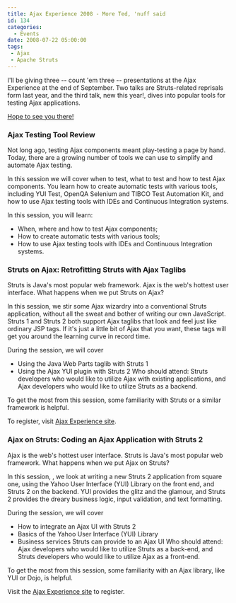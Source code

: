 ```yaml
---
title: Ajax Experience 2008 - More Ted, 'nuff said
id: 134
categories:
  - Events
date: 2008-07-22 05:00:00
tags: 
 - Ajax 
 - Apache Struts
---
```


I'll be giving three -- count 'em three -- presentations at the Ajax Experience at the end of September. Two talks are Struts-related reprisals form last year, and the third talk, new this year!, dives into popular tools for testing Ajax applications.

[Hope to see you there!](http://ajaxexperience.techtarget.com/html/index.html)

### Ajax Testing Tool Review

Not long ago, testing Ajax components meant play-testing a page by hand. Today, there are a growing number of tools we can use to simplify and automate Ajax testing.

In this session we will cover when to test, what to test and how to test Ajax components. You learn how to create automatic tests with various tools, including YUI Test, OpenQA Selenium and TIBCO Test Automation Kit, and how to use Ajax testing tools with IDEs and Continuous Integration systems.

In this session, you will learn:

*   When, where and how to test Ajax components;
*   How to create automatic tests with various tools;
*   How to use Ajax testing tools with IDEs and Continuous Integration systems.

### Struts on Ajax: Retrofitting Struts with Ajax Taglibs

Struts is Java's most popular web framework. Ajax is the web's hottest user interface. What happens when we put Struts on Ajax?

In this session, we stir some Ajax wizardry into a conventional Struts application, without all the sweat and bother of writing our own JavaScript. Struts 1 and Struts 2 both support Ajax taglibs that look and feel just like ordinary JSP tags. If it's just a little bit of Ajax that you want, these tags will get you around the learning curve in record time.

During the session, we will cover

*   Using the Java Web Parts taglib with Struts 1
*   Using the Ajax YUI plugin with Struts 2
Who should attend: Struts developers who would like to utilize Ajax with existing applications, and Ajax developers who would like to utilize Struts as a backend.

To get the most from this session, some familiarity with Struts or a similar framework is helpful.

To register, visit [Ajax Experience site](http://ajaxexperience.techtarget.com/index.html).

### Ajax on Struts: Coding an Ajax Application with Struts 2

Ajax is the web's hottest user interface. Struts is Java's most popular web framework. What happens when we put Ajax on Struts?

In this session, , we look at writing a new Struts 2 application from square one, using the Yahoo User Interface (YUI) Library on the front end, and Struts 2 on the backend. YUI provides the glitz and the glamour, and Struts 2 provides the dreary business logic, input validation, and text formatting.

During the session, we will cover

*   How to integrate an Ajax UI with Struts 2
*   Basics of the Yahoo User Interface (YUI) Library
*   Business services Struts can provide to an Ajax UI
Who should attend: Ajax developers who would like to utilize Struts as a back-end, and Struts developers who would like to utilize Ajax as a front-end.

To get the most from this session, some familiarity with an Ajax library, like YUI or Dojo, is helpful.

Visit the [Ajax Experience site](http://ajaxexperience.techtarget.com/index.html) to register.
